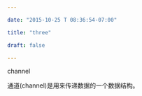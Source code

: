 ```yaml
---

date: "2015-10-25 T 08:36:54-07:00" 

title: "three"  

draft: false

---
```






channel

通道(channel)是用来传递数据的一个数据结构。

